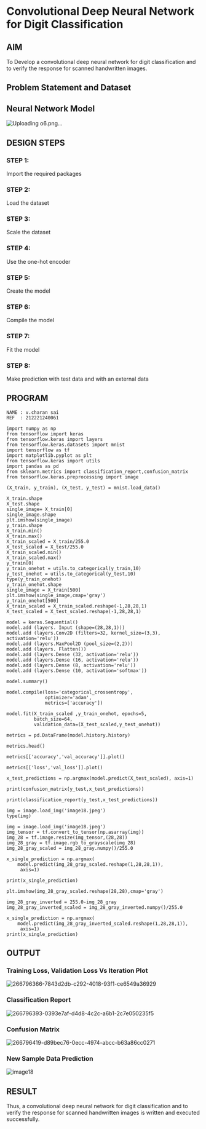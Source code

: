 # Convolutional Deep Neural Network for Digit Classification

## AIM

To Develop a convolutional deep neural network for digit classification and to verify the response for scanned handwritten images.

## Problem Statement and Dataset

## Neural Network Model

![Uploading o6.png…]()


## DESIGN STEPS
### STEP 1: 
Import the required packages
### STEP 2: 
Load the dataset
### STEP 3: 
Scale the dataset
### STEP 4:
Use the one-hot encoder
### STEP 5:
Create the model
### STEP 6:
Compile the model
### STEP 7:
Fit the model
### STEP 8: 
Make prediction with test data and with an external data

## PROGRAM
~~~
NAME : v.charan sai
REF  : 212221240061
~~~
~~~
import numpy as np
from tensorflow import keras
from tensorflow.keras import layers
from tensorflow.keras.datasets import mnist
import tensorflow as tf
import matplotlib.pyplot as plt
from tensorflow.keras import utils
import pandas as pd
from sklearn.metrics import classification_report,confusion_matrix
from tensorflow.keras.preprocessing import image

(X_train, y_train), (X_test, y_test) = mnist.load_data()

X_train.shape
X_test.shape
single_image= X_train[0]
single_image.shape
plt.imshow(single_image)
y_train.shape
X_train.min()
X_train.max()
X_train_scaled = X_train/255.0
X_test_scaled = X_test/255.0
X_train_scaled.min()
X_train_scaled.max()
y_train[0]
y_train_onehot = utils.to_categorical(y_train,10)
y_test_onehot = utils.to_categorical(y_test,10)
type(y_train_onehot)
y_train_onehot.shape
single_image = X_train[500]
plt.imshow(single_image,cmap='gray')
y_train_onehot[500]
X_train_scaled = X_train_scaled.reshape(-1,28,28,1)
X_test_scaled = X_test_scaled.reshape(-1,28,28,1)

model = keras.Sequential()
model.add (layers. Input (shape=(28,28,1)))
model.add (layers.Conv2D (filters=32, kernel_size=(3,3), activation='relu')) 
model.add (layers.MaxPool2D (pool_size=(2,2)))
model.add (layers. Flatten())
model.add (layers.Dense (32, activation='relu'))
model.add (layers.Dense (16, activation='relu'))
model.add (layers.Dense (8, activation='relu'))
model.add (layers.Dense (10, activation='softmax'))

model.summary()

model.compile(loss='categorical_crossentropy',
              optimizer='adam',
              metrics=['accuracy'])

model.fit(X_train_scaled ,y_train_onehot, epochs=5,
          batch_size=64, 
          validation_data=(X_test_scaled,y_test_onehot))

metrics = pd.DataFrame(model.history.history)

metrics.head()

metrics[['accuracy','val_accuracy']].plot()

metrics[['loss','val_loss']].plot()

x_test_predictions = np.argmax(model.predict(X_test_scaled), axis=1)

print(confusion_matrix(y_test,x_test_predictions))

print(classification_report(y_test,x_test_predictions))

img = image.load_img('image18.jpeg')
type(img)

img = image.load_img('image18.jpeg')
img_tensor = tf.convert_to_tensor(np.asarray(img))
img_28 = tf.image.resize(img_tensor,(28,28))
img_28_gray = tf.image.rgb_to_grayscale(img_28)
img_28_gray_scaled = img_28_gray.numpy()/255.0

x_single_prediction = np.argmax(
    model.predict(img_28_gray_scaled.reshape(1,28,28,1)),
     axis=1)

print(x_single_prediction)

plt.imshow(img_28_gray_scaled.reshape(28,28),cmap='gray')

img_28_gray_inverted = 255.0-img_28_gray
img_28_gray_inverted_scaled = img_28_gray_inverted.numpy()/255.0

x_single_prediction = np.argmax(
    model.predict(img_28_gray_inverted_scaled.reshape(1,28,28,1)),
     axis=1)   
print(x_single_prediction)
~~~
## OUTPUT

### Training Loss, Validation Loss Vs Iteration Plot
![266796366-7843d2db-c292-4018-93f1-ce6549a36929](https://github.com/charansai0/mnist-classification/assets/94296221/10bb88ee-07ff-4524-b51b-c9e4d8c26dd4)



### Classification Report
![266796393-0393e7af-d4d8-4c2c-a6b1-2c7e050235f5](https://github.com/charansai0/mnist-classification/assets/94296221/0c9830e9-1c6f-44d7-a0bd-84583cf8acb5)

### Confusion Matrix
![266796419-d89bec76-0ecc-4974-abcc-b63a86cc0271](https://github.com/charansai0/mnist-classification/assets/94296221/7db1d4e5-d7b0-4156-9f2b-e0f30ab4046c)
### New Sample Data Prediction
![image18](https://github.com/charansai0/mnist-classification/assets/94296221/67fc99ca-f102-464d-9983-3af880a165f4)


## RESULT
Thus, a convolutional deep neural network for digit classification and to verify the response for scanned handwritten images is written and executed successfully.
